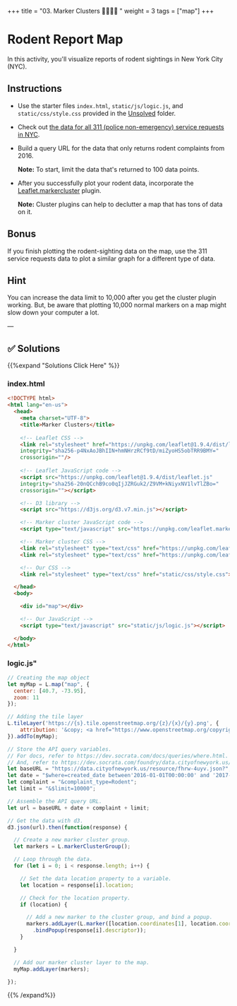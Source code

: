 +++
title = "03. Marker Clusters  👩‍🏫🧑‍🏫 "
weight = 3
tags = ["map"] 
+++

# Rodent Report Map

In this activity, you'll visualize reports of rodent sightings in New York City (NYC).

## Instructions

* Use the starter files `index.html`, `static/js/logic.js`, and `static/css/style.css` provided in the [Unsolved](Unsolved) folder.

* Check out [the data for all 311 (police non-emergency) service requests in NYC](https://data.cityofnewyork.us/Social-Services/311-Service-Requests-from-2010-to-Present/erm2-nwe9/data).

* Build a query URL for the data that only returns rodent complaints from 2016.

    **Note:** To start, limit the data that's returned to 100 data points.

* After you successfully plot your rodent data, incorporate the [Leaflet.markercluster](https://github.com/Leaflet/Leaflet.markercluster) plugin.

    **Note:** Cluster plugins can help to declutter a map that has tons of data on it.

## Bonus

If you finish plotting the rodent-sighting data on the map, use the 311 service requests data to plot a similar graph for a different type of data.

## Hint

You can increase the data limit to 10,000 after you get the cluster plugin working. But, be aware that plotting 10,000 normal markers on a map might slow down your computer a lot.

—

## ✅ Solutions
{{%expand "Solutions Click Here" %}}

### index.html
```html
<!DOCTYPE html>
<html lang="en-us">
  <head>
    <meta charset="UTF-8">
    <title>Marker Clusters</title>
    
    <!-- Leaflet CSS -->
    <link rel="stylesheet" href="https://unpkg.com/leaflet@1.9.4/dist/leaflet.css"
    integrity="sha256-p4NxAoJBhIIN+hmNHrzRCf9tD/miZyoHS5obTRR9BMY="
    crossorigin=""/>
    
    <!-- Leaflet JavaScript code -->
    <script src="https://unpkg.com/leaflet@1.9.4/dist/leaflet.js"
    integrity="sha256-20nQCchB9co0qIjJZRGuk2/Z9VM+kNiyxNV1lvTlZBo="
    crossorigin=""></script>

    <!-- D3 library -->
    <script src="https://d3js.org/d3.v7.min.js"></script>

    <!-- Marker cluster JavaScript code -->
    <script type="text/javascript" src="https://unpkg.com/leaflet.markercluster@1.0.3/dist/leaflet.markercluster.js"></script>

    <!-- Marker cluster CSS -->
    <link rel="stylesheet" type="text/css" href="https://unpkg.com/leaflet.markercluster@1.0.3/dist/MarkerCluster.css">
    <link rel="stylesheet" type="text/css" href="https://unpkg.com/leaflet.markercluster@1.0.3/dist/MarkerCluster.Default.css">

    <!-- Our CSS -->
    <link rel="stylesheet" type="text/css" href="static/css/style.css">

  </head>
  <body>

    <div id="map"></div>

    <!-- Our JavaScript -->
    <script type="text/javascript" src="static/js/logic.js"></script>

  </body>
</html>
```

### logic.js"
```js
// Creating the map object
let myMap = L.map("map", {
  center: [40.7, -73.95],
  zoom: 11
});

// Adding the tile layer
L.tileLayer('https://{s}.tile.openstreetmap.org/{z}/{x}/{y}.png', {
    attribution: '&copy; <a href="https://www.openstreetmap.org/copyright">OpenStreetMap</a> contributors'
}).addTo(myMap);

// Store the API query variables.
// For docs, refer to https://dev.socrata.com/docs/queries/where.html.
// And, refer to https://dev.socrata.com/foundry/data.cityofnewyork.us/erm2-nwe9.
let baseURL = "https://data.cityofnewyork.us/resource/fhrw-4uyv.json?";
let date = "$where=created_date between'2016-01-01T00:00:00' and '2017-01-01T00:00:00'";
let complaint = "&complaint_type=Rodent";
let limit = "&$limit=10000";

// Assemble the API query URL.
let url = baseURL + date + complaint + limit;

// Get the data with d3.
d3.json(url).then(function(response) {

  // Create a new marker cluster group.
  let markers = L.markerClusterGroup();

  // Loop through the data.
  for (let i = 0; i < response.length; i++) {

    // Set the data location property to a variable.
    let location = response[i].location;

    // Check for the location property.
    if (location) {

      // Add a new marker to the cluster group, and bind a popup.
      markers.addLayer(L.marker([location.coordinates[1], location.coordinates[0]])
        .bindPopup(response[i].descriptor));
    }

  }

  // Add our marker cluster layer to the map.
  myMap.addLayer(markers);

});
```
{{% /expand%}}